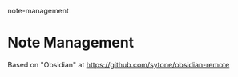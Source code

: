 note-management
# Note Management

Based on "Obsidian" at https://github.com/sytone/obsidian-remote
